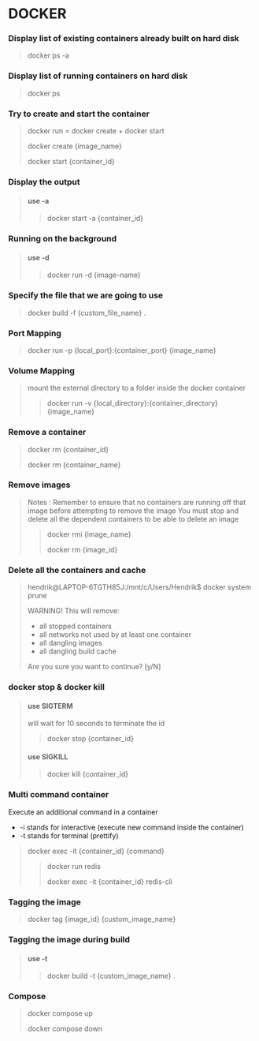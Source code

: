 # DOCKER

### Display list of existing containers already built on hard disk
> docker ps -a

### Display list of running containers on hard disk
> docker ps

### Try to create and start the container
> docker run = docker create + docker start
>
> docker create {image_name}
>
> docker start {container_id}

### Display the output
> #### use -a
> > docker start -a {container_id}

### Running on the background
> #### use -d
> > docker run -d {image-name}

### Specify the file that we are going to use
> docker build -f {custom_file_name} .

### Port Mapping
> docker run -p {local_port}:{container_port} {image_name}

### Volume Mapping
> mount the external directory to a folder inside the docker container
> > docker run -v {local_directory}:{container_directory} {image_name}

### Remove a container
> docker rm {container_id}
>
> docker rm {container_name}

### Remove images
> Notes : Remember to ensure that no containers are running off that image before attempting to remove the image
> You must stop and delete all the dependent containers to be able to delete an image
> > docker rmi {image_name}
> >
> > docker rm {image_id}

### Delete all the containers and cache
> hendrik@LAPTOP-6TGTH85J:/mnt/c/Users/Hendrik$ docker system prune
>
> WARNING! This will remove:
> - all stopped containers
> - all networks not used by at least one container
> - all dangling images
> - all dangling build cache
>
> Are you sure you want to continue? [y/N]

### docker stop & docker kill
> #### use SIGTERM
> will wait for 10 seconds to terminate the id
> > docker stop {container_id}
>
> #### use SIGKILL
> > docker kill {container_id}

### Multi command container
Execute an additional command in a container
- -i stands for interactive (execute new command inside the container)
- -t stands for terminal (prettify)
> docker exec -it {container_id} {command}
> > docker run redis
> >
> > docker exec -it {container_id} redis-cli

### Tagging the image
> docker tag {image_id} {custom_image_name}

### Tagging the image during build
> #### use -t
> > docker build -t {custom_image_name} .

### Compose
> docker compose up
>
> docker compose down